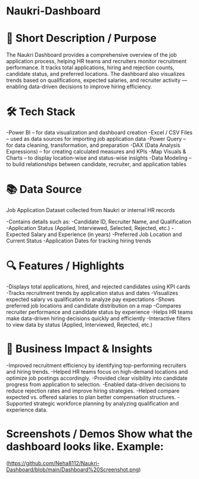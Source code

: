 # Naukri-Dashboard

# 🧾 Short Description / Purpose

The Naukri Dashboard provides a comprehensive overview of the job application process, helping HR teams and recruiters monitor recruitment performance. It tracks total applications, hiring and rejection counts, candidate status, and preferred locations. The dashboard also visualizes trends based on qualifications, expected salaries, and recruiter activity — enabling data-driven decisions to improve hiring efficiency.

# 🛠️ Tech Stack

-Power BI – for data visualization and dashboard creation
-Excel / CSV Files – used as data sources for importing job application data
-Power Query – for data cleaning, transformation, and preparation
-DAX (Data Analysis Expressions) – for creating calculated measures and KPIs
-Map Visuals & Charts – to display location-wise and status-wise insights
-Data Modeling – to build relationships between candidate, recruiter, and application tables

# 📚 Data Source

Job Application Dataset collected from Naukri or internal HR records

-Contains details such as:
    -Candidate ID, Recruiter Name, and Qualification
    -Application Status (Applied, Interviewed, Selected, Rejected, etc.)
    -Expected Salary and Experience (in years)
    -Preferred Job Location and Current Status
    -Application Dates for tracking hiring trends

# 🔍 Features / Highlights

  -Displays total applications, hired, and rejected candidates using KPI cards
  -Tracks recruitment trends by application status and dates
  -Visualizes expected salary vs qualification to analyze pay expectations
  -Shows preferred job locations and candidate distribution on a map
  -Compares recruiter performance and candidate status by experience
  -Helps HR teams make data-driven hiring decisions quickly and efficiently
  -Interactive filters to view data by status (Applied, Interviewed, Rejected, etc.)

  # 💼  Business Impact & Insights

  -Improved recruitment efficiency by identifying top-performing recruiters and hiring trends.
  -Helped HR teams focus on high-demand locations and optimize job postings accordingly.
  -Provided clear visibility into candidate progress from application to selection.
  -Enabled data-driven decisions to reduce rejection rates and improve hiring strategies.
  -Helped compare expected vs. offered salaries to plan better compensation structures.
  -Supported strategic workforce planning by analyzing qualification and experience data.

  # Screenshots / Demos Show what the dashboard looks like. Example:
  
  (https://github.com/Neha8112/Naukri-Dashboard/blob/main/Dashboard%20Screenshot.png)

  

